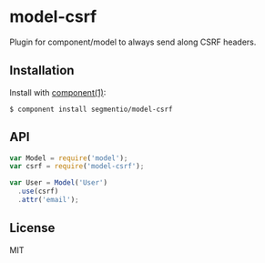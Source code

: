 
# model-csrf

  Plugin for component/model to always send along CSRF headers.

## Installation

  Install with [component(1)](http://component.io):

    $ component install segmentio/model-csrf

## API

```js
var Model = require('model');
var csrf = require('model-csrf');

var User = Model('User')
  .use(csrf)
  .attr('email');
```

## License

  MIT
